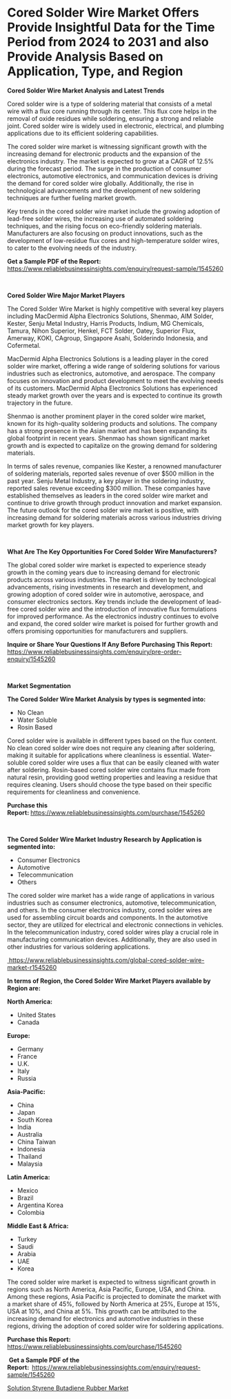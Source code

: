 <p><h1>Cored Solder Wire Market Offers Provide Insightful Data for the Time Period from 2024 to 2031 and also Provide Analysis Based on Application, Type, and Region</h1></p><p><strong>Cored Solder Wire Market Analysis and Latest Trends</strong></p>
<p><p>Cored solder wire is a type of soldering material that consists of a metal wire with a flux core running through its center. This flux core helps in the removal of oxide residues while soldering, ensuring a strong and reliable joint. Cored solder wire is widely used in electronic, electrical, and plumbing applications due to its efficient soldering capabilities.</p><p>The cored solder wire market is witnessing significant growth with the increasing demand for electronic products and the expansion of the electronics industry. The market is expected to grow at a CAGR of 12.5% during the forecast period. The surge in the production of consumer electronics, automotive electronics, and communication devices is driving the demand for cored solder wire globally. Additionally, the rise in technological advancements and the development of new soldering techniques are further fueling market growth.</p><p>Key trends in the cored solder wire market include the growing adoption of lead-free solder wires, the increasing use of automated soldering techniques, and the rising focus on eco-friendly soldering materials. Manufacturers are also focusing on product innovations, such as the development of low-residue flux cores and high-temperature solder wires, to cater to the evolving needs of the industry.</p></p>
<p><strong>Get a Sample PDF of the Report:&nbsp;</strong> <a href="https://www.reliablebusinessinsights.com/enquiry/request-sample/1545260">https://www.reliablebusinessinsights.com/enquiry/request-sample/1545260</a></p>
<p>&nbsp;</p>
<p><strong>Cored Solder Wire Major Market Players</strong></p>
<p><p>The Cored Solder Wire Market is highly competitive with several key players including MacDermid Alpha Electronics Solutions, Shenmao, AIM Solder, Kester, Senju Metal Industry, Harris Products, Indium, MG Chemicals, Tamura, Nihon Superior, Henkel, FCT Solder, Oatey, Superior Flux, Amerway, KOKI, CAgroup, Singapore Asahi, Solderindo Indonesia, and Cofermetal.</p><p>MacDermid Alpha Electronics Solutions is a leading player in the cored solder wire market, offering a wide range of soldering solutions for various industries such as electronics, automotive, and aerospace. The company focuses on innovation and product development to meet the evolving needs of its customers. MacDermid Alpha Electronics Solutions has experienced steady market growth over the years and is expected to continue its growth trajectory in the future.</p><p>Shenmao is another prominent player in the cored solder wire market, known for its high-quality soldering products and solutions. The company has a strong presence in the Asian market and has been expanding its global footprint in recent years. Shenmao has shown significant market growth and is expected to capitalize on the growing demand for soldering materials.</p><p>In terms of sales revenue, companies like Kester, a renowned manufacturer of soldering materials, reported sales revenue of over $500 million in the past year. Senju Metal Industry, a key player in the soldering industry, reported sales revenue exceeding $300 million. These companies have established themselves as leaders in the cored solder wire market and continue to drive growth through product innovation and market expansion. The future outlook for the cored solder wire market is positive, with increasing demand for soldering materials across various industries driving market growth for key players.</p></p>
<p>&nbsp;</p>
<p><strong>What Are The Key Opportunities For Cored Solder Wire Manufacturers?</strong></p>
<p><p>The global cored solder wire market is expected to experience steady growth in the coming years due to increasing demand for electronic products across various industries. The market is driven by technological advancements, rising investments in research and development, and growing adoption of cored solder wire in automotive, aerospace, and consumer electronics sectors. Key trends include the development of lead-free cored solder wire and the introduction of innovative flux formulations for improved performance. As the electronics industry continues to evolve and expand, the cored solder wire market is poised for further growth and offers promising opportunities for manufacturers and suppliers.</p></p>
<p><strong>Inquire or Share Your Questions If Any Before Purchasing This Report:</strong> <a href="https://www.reliablebusinessinsights.com/enquiry/pre-order-enquiry/1545260">https://www.reliablebusinessinsights.com/enquiry/pre-order-enquiry/1545260</a></p>
<p>&nbsp;</p>
<p><strong>Market Segmentation</strong></p>
<p><strong>The Cored Solder Wire Market Analysis by types is segmented into:</strong></p>
<p><ul><li>No Clean</li><li>Water Soluble</li><li>Rosin Based</li></ul></p>
<p><p>Cored solder wire is available in different types based on the flux content. No clean cored solder wire does not require any cleaning after soldering, making it suitable for applications where cleanliness is essential. Water-soluble cored solder wire uses a flux that can be easily cleaned with water after soldering. Rosin-based cored solder wire contains flux made from natural resin, providing good wetting properties and leaving a residue that requires cleaning. Users should choose the type based on their specific requirements for cleanliness and convenience.</p></p>
<p><strong>Purchase this Report:&nbsp;</strong><a href="https://www.reliablebusinessinsights.com/purchase/1545260">https://www.reliablebusinessinsights.com/purchase/1545260</a></p>
<p>&nbsp;</p>
<p><strong>The Cored Solder Wire Market Industry Research by Application is segmented into:</strong></p>
<p><ul><li>Consumer Electronics</li><li>Automotive</li><li>Telecommunication</li><li>Others</li></ul></p>
<p><p>The cored solder wire market has a wide range of applications in various industries such as consumer electronics, automotive, telecommunication, and others. In the consumer electronics industry, cored solder wires are used for assembling circuit boards and components. In the automotive sector, they are utilized for electrical and electronic connections in vehicles. In the telecommunication industry, cored solder wires play a crucial role in manufacturing communication devices. Additionally, they are also used in other industries for various soldering applications.</p></p>
<p><a href="https://www.reliablebusinessinsights.com/global-cored-solder-wire-market-r1545260">&nbsp;https://www.reliablebusinessinsights.com/global-cored-solder-wire-market-r1545260</a></p>
<p><strong>In terms of Region, the Cored Solder Wire Market Players available by Region are:</strong></p>
<p>
    <p> <strong> North America: </strong>
        <ul>
            <li>United States</li>
            <li>Canada</li>
        </ul>
        </p> 
    <p> <strong> Europe: </strong>
        <ul>
            <li>Germany</li>
            <li>France</li>
            <li>U.K.</li>
            <li>Italy</li>
            <li>Russia</li>
        </ul>
        </p> 
    <p> <strong> Asia-Pacific: </strong>
        <ul>
            <li>China</li>
            <li>Japan</li>
            <li>South Korea</li>
            <li>India</li>
            <li>Australia</li>
            <li>China Taiwan</li>
            <li>Indonesia</li>
            <li>Thailand</li>
            <li>Malaysia</li>
        </ul>
        </p> 
    <p> <strong> Latin America: </strong>
        <ul>
            <li>Mexico</li>
            <li>Brazil</li>
            <li>Argentina Korea</li>
            <li>Colombia</li>
        </ul>
        </p> 
    <p> <strong> Middle East & Africa: </strong>
        <ul>
            <li>Turkey</li>
            <li>Saudi</li>
            <li>Arabia</li>
            <li>UAE</li>
            <li>Korea</li>
        </ul>
    </p>
    </p>
<p><p>The cored solder wire market is expected to witness significant growth in regions such as North America, Asia Pacific, Europe, USA, and China. Among these regions, Asia Pacific is projected to dominate the market with a market share of 45%, followed by North America at 25%, Europe at 15%, USA at 10%, and China at 5%. This growth can be attributed to the increasing demand for electronics and automotive industries in these regions, driving the adoption of cored solder wire for soldering applications.</p></p>
<p><strong>Purchase this Report: </strong><a href="https://www.reliablebusinessinsights.com/purchase/1545260">https://www.reliablebusinessinsights.com/purchase/1545260</a></p>
<p>&nbsp;<strong>Get a Sample PDF of the Report:&nbsp;&nbsp;</strong><a href="https://www.reliablebusinessinsights.com/enquiry/request-sample/1545260">https://www.reliablebusinessinsights.com/enquiry/request-sample/1545260</a></p>
<p><strong></strong></p>
<p><p><a href="https://github.com/Angelnienowdseej3e45z3p8c/Market-Research-Report-List-2/blob/main/solution-styrene-butadiene-rubber-market.md">Solution Styrene Butadiene Rubber Market</a></p></p>